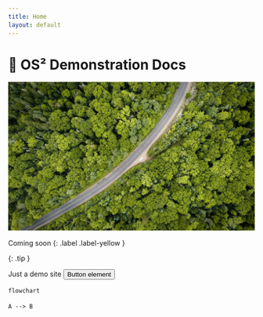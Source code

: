```yaml
---
title: Home
layout: default
---
```


# 🚀 OS² Demonstration Docs

![](/assets/images/bg.jpg)

Coming soon
{: .label .label-yellow }

{: .tip }

Just a demo site
<button type="button" name="button" class="btn">Button element</button>

```mermaid
flowchart

A --> B

```
